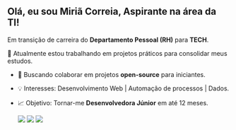 ## Olá, eu sou Miriã Correia, Aspirante na área da TI!

Em transição de carreira do **Departamento Pessoal (RH)** para **TECH**.  

🔭 Atualmente estou trabalhando em projetos práticos para consolidar meus estudos.  
- 🤝 Buscando colaborar em projetos **open-source** para iniciantes.  
- 💡 Interesses: Desenvolvimento Web | Automação de processos | Dados.  
- 📈 Objetivo: Tornar-me **Desenvolvedora Júnior** em até 12 meses.

  <div> 
  <a href="https://www.instagram.com/miiriacorreia/" target="_blank"><img src="https://img.shields.io/badge/-Instagram-%23E4405F?style=for-the-badge&logo=instagram&logoColor=white" target="_blank"></a>
  <a href = "mailto:contatomiriacorreia@gmail.com"><img src="https://img.shields.io/badge/-Gmail-%23333?style=for-the-badge&logo=gmail&logoColor=white" target="_blank"></a>
  <a href="https://www.linkedin.com/in/miriacorreia/" target="_blank"><img src="https://img.shields.io/badge/-LinkedIn-%230077B5?style=for-the-badge&logo=linkedin&logoColor=white" target="_blank"></a> 
  
</div>
